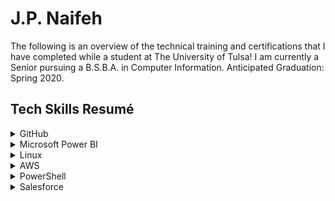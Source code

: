 
<h1>J.P. Naifeh</h1>
<p>The following is an overview of the technical training and certifications that I have completed while a student at The University of Tulsa! I am currently a Senior pursuing a B.S.B.A. in Computer Information. Anticipated Graduation: Spring 2020.</p>
 
<h2>Tech Skills Resumé</h2>

<details><summary>GitHub</summary>
 <p>The First Day and First Week on GitHub training courses are designed to introduce new users to GitHub. Starting with the very basics and on through GitHub Pages and pull requests, these trainings provide the necessary basics to start using GitHub.</p>
 <h4>Courses Completed</h4> 
  <ul>
   <li><a href="https://lab.github.com/githubtraining/paths/first-day-on-github">First Day on GitHub</a></li>
   <li><a href="https://lab.github.com/githubtraining/paths/first-week-on-github">First Week on GitHub</a></li>
  </ul>
  <h4>Topics Covered</h4>
  <ul>
   <li>Getting Started with GitHub</li>
   <li>Communicating with Markdown</li>
   <li>Uploading a project to GitHub</li>
   <li>Working with GitHub Pages</li>
   <li>Reviewing pull requests</li>
   <li>Managing merge conflicts</li>
   <li>Securing workflows</li>
  </ul>
 <h4>Course Completion Verification</h4>
 <img src="github.png">
</details>

<details><summary>Microsoft Power BI</summary>
 <p>Microsoft Power BI is a business intelligence suite that enables working with extremely large datasets. In this training course, large datasets were imported into Power BI and visualized in several ways. Below is a link to a video overview of the dashboard I created as part of this course.</p>
 <h4>Course Completed</h4> 
 <ul>
  <li><a href="https://courses.edx.org/courses/course-v1:Microsoft+DAT207x+1T2017/course/">Microsoft: DAT207x Analyzing and Visualizing Data with Power BI</a></li>
 </ul>
 <h4>Topics Covered</h4>
 <ul>
  <li>Understanding key concepts in business intelligence, data analysis, and data visualization</li>
  <li>Importing your data and automatically creating dashboards from services such as Marketo, Salesforce, and
 Google Analytics</li>
  <li>Connecting to and importing your data, then shaping and transforming that data</li>
  <li>Enriching your data with business calculations</li>
  <li>Visualizing your data and authoring reports</li>
  <li>Scheduling automated refresh of your reports</li>
  <li>Creating dashboards based on reports and natural language queries</li>
  <li>Sharing dashboards across your organization</li>
  <li>Consuming dashboards in mobile apps</li>
  <li>Leveraging your Excel reports within Power BI</li>
  <li>Creating custom visualizations that you can use in dashboards and reports</li>
  <li>Collaborating within groups to author reports and dashboards</li>
  <li>Sharing dashboards effectively based on your organization’s needs</li>
  <li>Exploring live connections to data with Power BI</li>
  <li>Connecting directly to SQL Azure, HD Spark, and SQL Server Analysis Services</li>
  <li>Introduction to Power BI Development API</li>
  <li>Leveraging custom visuals in Power BI</li>
 </ul>
 <h4>Course Completion Verification</h4>
 <ul>
  <li><a href="Course | DAT207x | edX.pdf">Verification of Course Completion (Audit Track)</a></li>
 </ul>
 <br>
 <h4>Power BI Sample Implementation</h4>
  <p>The following report was created to demonstrate a few of the various visualizations available in Microsoft Power BI.</p> 
  <img src="PowerBIScreenshot.png"> 
  <p>The live version of this report can be accessed <a href="https://app.powerbi.com/groups/me/reports/cedca670-45a7-468b-abc7-ef6e0074448f?ctid=d4ff013c-62b7-4167-924f-5bd93e8202d3">here</a>.
  <br>A video overview of this dashboard may be viewed <a href="https://youtu.be/bMBHaFjhzdA">here</a>.
 </p>
</details>

<details><summary>Linux</summary>
 <p>The LPI Linux Essentials training explains the basics of Linux and builds up to cover the topics necessary to complete the LPI Linux Essentials Certification. The training included various hands-on labs where students could SSH into a Linux machine and complete various tasks using the command line. This course was completed in preparation for completing the LPI Linux Essentials Certification.</p>
 <h4>Course Completed</h4>
 <ul>
  <li><a href="https://linuxacademy.com/course/lpi-linuxessentials/">LPI Linux Essentials</a></li>
 </ul>
 <h4>Topics Covered</h4>
 <ul>
  <li>Getting started with Linux</li>
  <li>Open-source software</li>
  <li>Using the command line</li>
  <li>Working with and archiving files</li>
  <li>Data storage</li>
  <li>Users, groups, and permissions</li>
 </ul>
 <h4>Course Completion Certificate</h4>
    <img src="Linux_Cert.jpg">
 <br>
 <h4>Linux VPN Implementation</h4>
 <p>In addition to the LPI Linux Essentials training, I also set up a Virtual Private Network (VPN) utilizing Digital Ocean hardware running Ubuntu 19.04. Below is a screenshot verifying my installation.</p>
 <img src="DO_VPN_Proof.png">
</details>

<details><summary>AWS</summary>
  <h4>Course Completed</h4> 
  <ul>
   <li><a href="https://linuxacademy.com/course/aws-essentials-new/">AWS Essentials</a></li>
  </ul>
  <h4>Topics Covered</h4>
  <ul>
   <li>Getting started with AWS</li>
   <li>IAM</li>
   <li>Virtual Private Cloud (VPC)</li>
   <li>Elastic Cloud Compute (EC2)</li>
   <li>Storage Services</li>
   <li>RDS and DynamoDB</li>
   <li>Monitoring, Alerts, and Notifications</li>
   <li>Load Balancing, Elasticity, and Scalability</li>
   <li>Lambda (Serverless Compute)</li>
 </ul>
 <h4>Course Completion Certificate</h4>
 <img src="AWS_Cert.jpg">
</details>
 

<details><summary>PowerShell</summary>
 <p>PowerShell is a powerful tool used by network administrators to work with Windows machines and automate network management tasks. This training discussed commands, automation, scripting, working with the PowerShell pipeline, and many other useful topics.</p>
 <h4>Course Completed</h4> 
 <ul>
  <li><a href="https://www.linkedin.com/learning/powershell-5-essential-training/installing-the-windows-management-framework-5?autoplay=true&trk=learning-course_table-of-contents_video&upsellOrderOrigin=default_guest_learning">PowerShell 5 Essentials</a></li>
 </ul>
 <h4>Topics Covered</h4>
  <ul>
   <li>Installing Windows Management Framework 5</li>
   <li>Running commands (cmdlets)</li>
   <li>Discovering commands</li>
   <li>Understanding cmdlet syntax</li>
   <li>Resolving terse commands</li>
   <li>Finding and using local modules</li>
   <li>Working with files, printers, CSVs, and XML in the pipeline</li>
   <li>Selecting, sorting, and filtering object data</li>
   <li>Creating scripts</li>
   <li>Automating tasks</li>
   <li>Using PowerShell remoting</li>
 </ul>
 <h4>Course Completion Certificate</h4>
 <img src="Powershell_Certificate.jpg">
</details>

<details><summary>Salesforce</summary>
 <p>The Admin Beginner course for Salesforce is a series of hands-on labs and quizzes that guide users through various tasks associated with managing a Salesforce installation. The course also allowed access to a fully functional Salesforce account to experiment with various features of the platform.</p>
 <h4>Course Completed</h4> 
 <ul>
  <li><a href="https://trailhead.salesforce.com/en/content/learn/trails/force_com_admin_beginner">Salesforce: Admin Beginner Course</a></li>
 </ul>
 <h4>Topics Covered</h4>
 <ul>
   <li>Getting started with Salesforce</li>
   <li>Understanding the architecture</li>
   <li>Data modeling</li>
   <li>Data management (import/export)</li>
   <li>Customizing the Lightning Experience</li>
   <li>Working with the mobile app</li>
   <li>Engaging users</li>
   <li>Working with reports and dashboards</li>
 </ul>
 <h4>Course Completion Verification</h4>
  <img src="salesforce.jpg">
</details>
